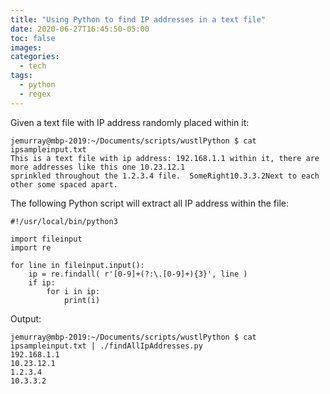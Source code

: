 ```yaml
---
title: "Using Python to find IP addresses in a text file"
date: 2020-06-27T16:45:50-05:00
toc: false
images:
categories:
  - tech
tags: 
  - python
  - regex
---
```


Given a text file with IP address randomly placed within it:

```
jemurray@mbp-2019:~/Documents/scripts/wustlPython $ cat ipsampleinput.txt
This is a text file with ip address: 192.168.1.1 within it, there are more addresses like this one 10.23.12.1
sprinkled throughout the 1.2.3.4 file.  SomeRight10.3.3.2Next to each other some spaced apart.
```

The following Python script will extract all IP address within the file:

```
#!/usr/local/bin/python3

import fileinput
import re

for line in fileinput.input():
    ip = re.findall( r'[0-9]+(?:\.[0-9]+){3}', line )
    if ip:
        for i in ip:
            print(i)
```

Output:

```
jemurray@mbp-2019:~/Documents/scripts/wustlPython $ cat ipsampleinput.txt | ./findAllIpAddresses.py
192.168.1.1
10.23.12.1
1.2.3.4
10.3.3.2
```

